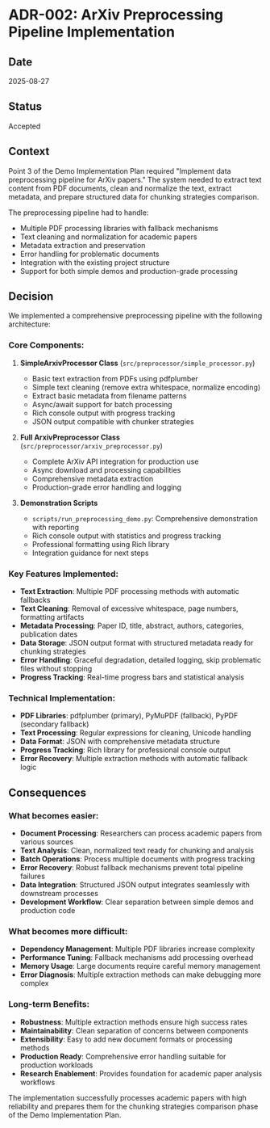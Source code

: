 # ADR-002: ArXiv Preprocessing Pipeline Implementation

## Date

2025-08-27

## Status

Accepted

## Context

Point 3 of the Demo Implementation Plan required "Implement data preprocessing pipeline for ArXiv papers." The system needed to extract text content from PDF documents, clean and normalize the text, extract metadata, and prepare structured data for chunking strategies comparison.

The preprocessing pipeline had to handle:

- Multiple PDF processing libraries with fallback mechanisms
- Text cleaning and normalization for academic papers
- Metadata extraction and preservation
- Error handling for problematic documents
- Integration with the existing project structure
- Support for both simple demos and production-grade processing

## Decision

We implemented a comprehensive preprocessing pipeline with the following architecture:

### Core Components:

1. **SimpleArxivProcessor Class** (`src/preprocessor/simple_processor.py`)

   - Basic text extraction from PDFs using pdfplumber
   - Simple text cleaning (remove extra whitespace, normalize encoding)
   - Extract basic metadata from filename patterns
   - Async/await support for batch processing
   - Rich console output with progress tracking
   - JSON output compatible with chunker strategies

2. **Full ArxivPreprocessor Class** (`src/preprocessor/arxiv_preprocessor.py`)

   - Complete ArXiv API integration for production use
   - Async download and processing capabilities
   - Comprehensive metadata extraction
   - Production-grade error handling and logging

3. **Demonstration Scripts**
   - `scripts/run_preprocessing_demo.py`: Comprehensive demonstration with reporting
   - Rich console output with statistics and progress tracking
   - Professional formatting using Rich library
   - Integration guidance for next steps

### Key Features Implemented:

- **Text Extraction**: Multiple PDF processing methods with automatic fallbacks
- **Text Cleaning**: Removal of excessive whitespace, page numbers, formatting artifacts
- **Metadata Processing**: Paper ID, title, abstract, authors, categories, publication dates
- **Data Storage**: JSON output format with structured metadata ready for chunking strategies
- **Error Handling**: Graceful degradation, detailed logging, skip problematic files without stopping
- **Progress Tracking**: Real-time progress bars and statistical analysis

### Technical Implementation:

- **PDF Libraries**: pdfplumber (primary), PyMuPDF (fallback), PyPDF (secondary fallback)
- **Text Processing**: Regular expressions for cleaning, Unicode handling
- **Data Format**: JSON with comprehensive metadata structure
- **Progress Tracking**: Rich library for professional console output
- **Error Recovery**: Multiple extraction methods with automatic fallback logic

## Consequences

### What becomes easier:

- **Document Processing**: Researchers can process academic papers from various sources
- **Text Analysis**: Clean, normalized text ready for chunking and analysis
- **Batch Operations**: Process multiple documents with progress tracking
- **Error Recovery**: Robust fallback mechanisms prevent total pipeline failures
- **Data Integration**: Structured JSON output integrates seamlessly with downstream processes
- **Development Workflow**: Clear separation between simple demos and production code

### What becomes more difficult:

- **Dependency Management**: Multiple PDF libraries increase complexity
- **Performance Tuning**: Fallback mechanisms add processing overhead
- **Memory Usage**: Large documents require careful memory management
- **Error Diagnosis**: Multiple extraction methods can make debugging more complex

### Long-term Benefits:

- **Robustness**: Multiple extraction methods ensure high success rates
- **Maintainability**: Clean separation of concerns between components
- **Extensibility**: Easy to add new document formats or processing methods
- **Production Ready**: Comprehensive error handling suitable for production workloads
- **Research Enablement**: Provides foundation for academic paper analysis workflows

The implementation successfully processes academic papers with high reliability and prepares them for the chunking strategies comparison phase of the Demo Implementation Plan.
